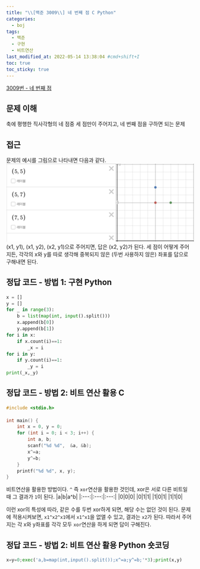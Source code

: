 ```yaml
---
title: "\\[백준 3009\\] 네 번째 점 C Python"
categories:
  - boj
tags:
  - 백준
  - 구현
  - 비트연산
last_modified_at: 2022-05-14 13:38:04 #cmd+shift+I
toc: true
toc_sticky: true
---
```


[3009번 - 네 번째 점](https://www.acmicpc.net/problem/3009)

## 문제 이해

축에 평행한 직사각형의 네 점중 세 점만이 주어지고, 네 번째 점을 구하면 되는 문제

## 접근

문제의 예시를 그림으로 나타내면 다음과 같다.
![screenshot](../../assets/img/Screen%20Shot%202022-05-14%20at%2010.28.46.png)
(x1, y1), (x1, y2), (x2, y1)으로 주어지면, 답은 (x2, y2)가 된다. 세 점이 어떻게 주어지든, 각각의 x와 y를 따로 생각해 중복되지 않은 (두번 사용하지 않은) 좌표를 답으로 구해내면 된다.

## 정답 코드 - 방법 1: 구현 Python

```python
x = []
y = []
for _ in range(3):
    b = list(map(int, input().split()))
    x.append(b[0])
    y.append(b[1])
for i in x:
    if x.count(i)==1:
        _x = i
for i in y:
    if y.count(i)==1:
        _y = i
print(_x,_y)
```

## 정답 코드 - 방법 2: 비트 연산 활용 C

```c
#include <stdio.h>

int main() {
	int x = 0, y = 0;
	for (int i = 0; i < 3; i++) {
		int a, b;
		scanf("%d %d", 	&a, &b);
		x^=a;
		y^=b;
	}
	printf("%d %d", x, y);
}
```

비트연산을 활용한 방법이다. `^` 즉 `xor`연산을 활용한 것인데, xor은 서로 다른 비트일 때 그 결과가 `1`이 된다.
|a|b|a^b|
|:---:|:---:|:---:|
|0|0|0|
|0|1|1|
|1|0|1|
|1|1|0|

이런 xor의 특성에 따라, 같은 수를 두번 xor하게 되면, 해당 수는 없던 것이 된다.
문제에 적용시켜보면, `x1^x2^x1`에서 `x1^x1`을 없앨 수 있고, 결과는 `x2`가 된다. 따라서 주어지는 각 x와 y좌표를 각각 모두 `xor`연산을 하게 되면 답이 구해진다.

## 정답 코드 - 방법 2: 비트 연산 활용 Python 숏코딩

```python
x=y=0;exec('a,b=map(int,input().split());x^=a;y^=b;'*3);print(x,y)
```
